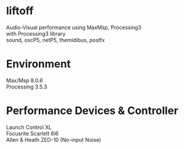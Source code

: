 # liftoff
Audio-Visual performance using MaxMsp, Processing3 </br>
with Processing3 library</br>
sound, oscP5, netP5, themidibus, postfx</br>

# Environment
Max/Msp 8.0.6</br>
Processing 3.5.3</br>

# Performance Devices & Controller
Launch Control XL</br>
Focusrite Scarlett 6i6</br>
Allen & Heath ZED-10 (No-input Noise)</br>
